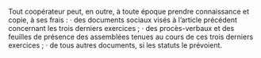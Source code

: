 Tout coopérateur peut, en outre, à toute époque prendre connaissance et copie, à ses frais :
· des documents sociaux visés à l’article précédent concernant les trois derniers exercices ; · des procès-verbaux et des feuilles de présence des assemblées tenues au cours de ces trois
derniers exercices ;
· de tous autres documents, si les statuts le prévoient.